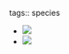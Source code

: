 tags:: species

- ![](https://peach-geographical-bat-397.mypinata.cloud/ipfs/QmVSUNE1UYtmArwgLY1pc59EiSnmpuXZhspbRSYWF3tLzT)
- ![](https://peach-geographical-bat-397.mypinata.cloud/ipfs/QmbfP7j9jxraC1ZKfPQ2NBvpML13gNzY1orNMKpdtjhCnF)